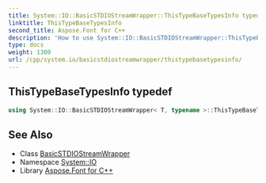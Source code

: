 ```yaml
---
title: System::IO::BasicSTDIOStreamWrapper::ThisTypeBaseTypesInfo typedef
linktitle: ThisTypeBaseTypesInfo
second_title: Aspose.Font for C++
description: 'How to use System::IO::BasicSTDIOStreamWrapper::ThisTypeBaseTypesInfo typedef of System::IO::BasicSTDIOStreamWrapper class in C++.'
type: docs
weight: 1300
url: /cpp/system.io/basicstdiostreamwrapper/thistypebasetypesinfo/
---
```

## ThisTypeBaseTypesInfo typedef




```cpp
using System::IO::BasicSTDIOStreamWrapper< T, typename >::ThisTypeBaseTypesInfo =  BaseTypesInfo<BaseIType, BaseOType>
```

## See Also

* Class [BasicSTDIOStreamWrapper](../)
* Namespace [System::IO](../../)
* Library [Aspose.Font for C++](../../../)
